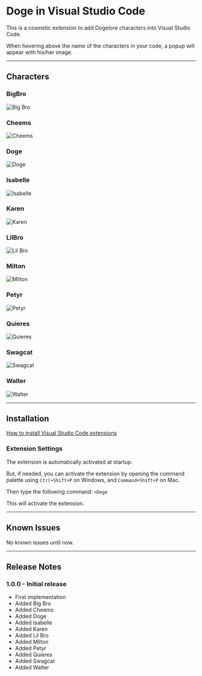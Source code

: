 # Doge in Visual Studio Code

This is a cosmetic extension to add Dogelore characters into Visual Studio Code.

When hovering above the name of the characters in your code, a popup will appear
with his/her image.

---

## Characters

### BigBro

![Big Bro](https://raw.githubusercontent.com/Adonis-Stavridis/Doge-Extension/master/src/img/bigbro.png "Big Bro")

### Cheems

![Cheems](https://raw.githubusercontent.com/Adonis-Stavridis/Doge-Extension/master/src/img/cheems.png "Cheems")

### Doge

![Doge](https://raw.githubusercontent.com/Adonis-Stavridis/Doge-Extension/master/src/img/doge.png "Doge")

### Isabelle

![Isabelle](https://raw.githubusercontent.com/Adonis-Stavridis/Doge-Extension/master/src/img/isabelle.png "Isabelle")

### Karen

![Karen](https://raw.githubusercontent.com/Adonis-Stavridis/Doge-Extension/master/src/img/karen.png "Karen")

### LilBro

![Lil Bro](https://raw.githubusercontent.com/Adonis-Stavridis/Doge-Extension/master/src/img/lilbro.png "Lil Bro")

### Milton

![Milton](https://raw.githubusercontent.com/Adonis-Stavridis/Doge-Extension/master/src/img/milton.png "Milton")

### Petyr

![Petyr](https://raw.githubusercontent.com/Adonis-Stavridis/Doge-Extension/master/src/img/petyr.png "Petyr")

### Quieres

![Quieres](https://raw.githubusercontent.com/Adonis-Stavridis/Doge-Extension/master/src/img/quieres.png "Quieres")

### Swagcat

![Swagcat](https://raw.githubusercontent.com/Adonis-Stavridis/Doge-Extension/master/src/img/swagcat.png "Swagcat")

### Walter

![Walter](https://raw.githubusercontent.com/Adonis-Stavridis/Doge-Extension/master/src/img/walter.png "Walter")

---

## Installation

[How to install Visual Studio Code
extensions](https://code.visualstudio.com/docs/editor/extension-gallery)

### Extension Settings

The extension is automatically activated at startup.

But, if needed, you can activate the extension by opening the command palette
using `Ctrl+Shift+P` on Windows, and `Command+Shift+P` on Mac.

Then type the following command: `>Doge`

This will activate the extension.

---

## Known Issues

No known issues until now.

---

## Release Notes

### 1.0.0 - Initial release

- First implementation
- Added Big Bro
- Added Cheems
- Added Doge
- Added Isabelle
- Added Karen
- Added Lil Bro
- Added Milton
- Added Petyr
- Added Quieres
- Added Swagcat
- Added Walter
